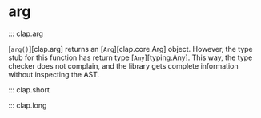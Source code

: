 # arg

::: clap.arg

[`arg()`][clap.arg] returns an [`Arg`][clap.core.Arg] object. However, the type stub for this function has return type [`Any`][typing.Any]. This way, the type checker does not complain, and the library gets complete information without inspecting the AST.

::: clap.short

::: clap.long
